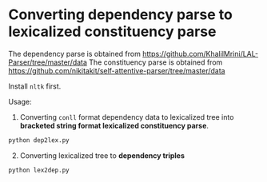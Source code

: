 # Converting dependency parse to lexicalized constituency parse

The dependency parse is obtained from https://github.com/KhalilMrini/LAL-Parser/tree/master/data
The constituency parse is obtained from https://github.com/nikitakit/self-attentive-parser/tree/master/data

Install `nltk` first.


Usage:

1. Converting `conll` format dependency data to lexicalized tree into **bracketed string format lexicalized constituency parse**.

```bash
python dep2lex.py
```


2. Converting lexicalized tree to **dependency triples**

```bash
python lex2dep.py
```
